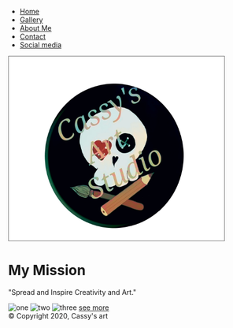 <html lang="en">
<head>
    <title>Cassidys Homepage </title> 
    <link rel="stylesheet" type="text/css" href="Stylehomepage.css">
</head>
		<body>
			<div id= "site_wrap">
				<div class="header">
				</div>
				<div class="buttons">
					<ul class="nav">
						<li><a class="active" href="Homepage.html">Home</a></li>
						<li><a href="Gallery.html">Gallery</a></li>
						<li><a href="About.html">About Me</a></li>
						<li><a href="contact.html">Contact</a></li>
						<li><a href="social.html">Social media</a></li>
					</ul>
				</div>
				<div class="profile">
				<img src="Images/Art studio logo.png"/>
				</div>
				<div class="bio">
					<h1>My Mission</h1>
					<p>"Spread and Inspire Creativity and Art."</p>
				</div>
				<div class="artwork">
				<image src="images/image:one.png" alt="one"/>
				<image src="images/two.png" alt="two"/>
				<image src="images/three.png" alt="three"/>
				<a href="#" class="btn">see more</a>
			</div>
                <div class="footer">
                &copy; Copyright 2020, Cassy's art
                </div>
            </div>
		</body>
</html>
